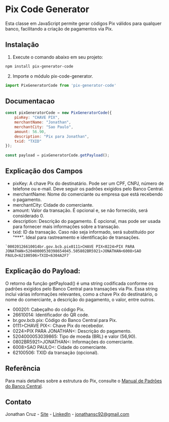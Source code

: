 # Pix Code Generator

Esta classe em JavaScript permite gerar códigos Pix válidos para qualquer banco, facilitando a criação de pagamentos via Pix.

## Instalação

1. Execute o comando abaixo em seu projeto:

```bash
npm install pix-generator-code
```

2. Importe o módulo pix-code-generator.

```javascript
import PixGeneratorCode from 'pix-generator-code'
```

## Documentacao

```javascript
const pixGeneratorCode = new PixGeneratorCode({
    pixKey: "CHAVE PIX",
    merchantName: "Jonathan",
    merchantCity: "Sao Paulo",
    amount: 56.90,
    description: "Pix para Jonathan",
    txid: "TXID"
});
      
const payload = pixGeneratorCode.getPayload();
```

## Explicação dos Campos
- pixKey: A chave Pix do destinatário. Pode ser um CPF, CNPJ, número de telefone ou e-mail. Deve seguir os padrões exigidos pelo Banco Central.
- merchantName: Nome do comerciante ou empresa que está recebendo o pagamento.
- merchantCity: Cidade do comerciante.
- amount: Valor da transação. É opcional e, se não fornecido, será considerado 0.
- description: Descrição do pagamento. É opcional, mas pode ser usada para fornecer mais informações sobre a transação.
- txid: ID da transação. Caso não seja informado, será substituído por "***". Ideal para rastreamento e identificação de transações.

```text
`00020126610014br.gov.bcb.pix0111>CHAVE PIX<0224>PIX PARA JONATHAN<52040000530398654045.505802BR5921>JONATHAN<6008>SAO PAULO<62100506>TXID<6304A2F7`
```

## Explicação do Payload:
O retorno da função getPayload() é uma string codificada conforme os padrões exigidos pelo Banco Central para transações via Pix. Essa string inclui várias informações relevantes, como a chave Pix do destinatário, o nome do comerciante, a descrição do pagamento, o valor, entre outros.

- 000201: Cabeçalho do código Pix.
- 26610014: Identificador do QR code.
- br.gov.bcb.pix: Código do Banco Central para Pix.
- 0111>CHAVE PIX<: Chave Pix do recebedor.
- 0224>PIX PARA JONATHAN<: Descrição do pagamento.
- 5204000053039865: Tipo de moeda (BRL) e valor (56,90).
- 0802BR5921>JONATHAN<: Informações do comerciante.
- 6008>SAO PAULO<: Cidade do comerciante.
- 62100506: TXID da transação (opcional).

## Referência

Para mais detalhes sobre a estrutura do Pix, consulte o [Manual de Padrões do Banco Central](https://www.bcb.gov.br/content/estabilidadefinanceira/pix/Regulamento_Pix/II_ManualdePadroesparaIniciacaodoPix.pdf).

## Contato

Jonathan Cruz - [Site](https://jonathansc92.github.io/jonathancruzdev) - [LinkedIn](https://www.linkedin.com/in/jonathancruz/) - jonathansc92@gmail.com